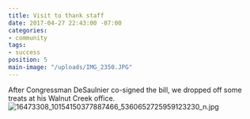```yaml
---
title: Visit to thank staff
date: 2017-04-27 22:43:00 -07:00
categories:
- community
tags:
- success
position: 5
main-image: "/uploads/IMG_2350.JPG"
---
```


After Congressman DeSaulnier co-signed the bill, we dropped off some treats at his Walnut Creek office.
![16473308_10154150377887466_5360652725959123230_n.jpg](/uploads/16473308_10154150377887466_5360652725959123230_n.jpg)
